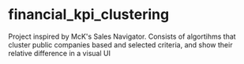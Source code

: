 # financial_kpi_clustering
Project inspired by McK's Sales Navigator. Consists of algortihms that cluster public companies based and selected criteria, and show their relative difference in a visual UI
